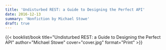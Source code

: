 ```yaml
---
title: 'Undisturbed REST: a Guide to Designing the Perfect API'
date: 2016-12-13
summary: 'Nonfiction by Michael Stowe'
draft: true
---
```


{{< booklist/book
title="Undisturbed REST: a Guide to Designing the Perfect API"
author="Michael Stowe"
cover="cover.jpg"
format="Print" >}}
